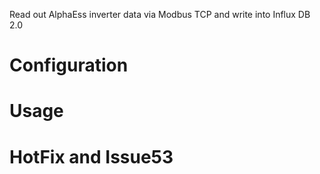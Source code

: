 Read out AlphaEss inverter data via Modbus TCP and write into Influx DB 2.0

# Configuration  
# Usage
# HotFix and Issue53
